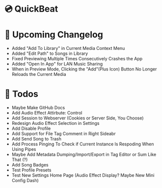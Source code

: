 # 💿 QuickBeat
# 💠 Upcoming Changelog
- Added "Add To Library" in Current Media Context Menu
- Added "Edit Path" to Songs in Library
- Fixed Previewing Multiple Times Consecutively Crashes the App
- Added "Open In App" for LAN Music Sharing
- When in Preview Mode, Clicking the "Add"(Plus Icon) Button No Longer Reloads the Current Media
# 📝 Todos
- Maybe Make GitHub Docs
- Add Audio Effect Attirbute: Control
- Add Session to Webserver (Cookies or Server Side, You Choose)
- Redesign Audio Effect Selection in Settings
- Add Disable Profile
- Add Support for File Tag Comment in Right Sideabr
- Add Send Song to Trash
- Add Process Pinging To Check if Current Instance Is Respoding When Using Pipes
- Maybe Add Metadata Dumping/Import/Export in Tag Editor or Sum Like That (?)
- Add Song Badges
- Test Profile Presets
- Test New Settings Home Page (Audio Effect Display? Maybe New Mini Config Dash)
